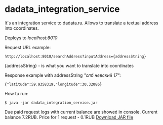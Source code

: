 
# dadata_integration_service

It's an integration service to dadata.ru. Allows to translate a textual address into coordinates.

Deploys to *localhost:8010*

Request URL example:

    http://localhost:8010/searchAddress?inputAddress={addressString}

{addressString} - is what you want to translate into coordinates

Response example with addressString *"спб невский 17"*:

    {"latitude":59.9358319,"longitude":30.32086}

How tu run:

`$ java -jar dadata_integration_service.jar`

Due paid request logs with current balance are showed in console.
Current balance 7.2RUB. Price for 1 request - 0.1RUB
[Download JAR file](https://drive.google.com/file/d/1jjNBhAEu3afpfppIZRNxAbPnQQ98fZ-3/view?usp=sharing "Download JAR file")

